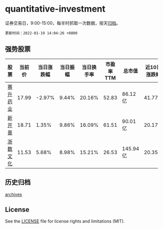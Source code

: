 # quantitative-investment

证券交易日，9:00-15:00，每半时抓取一次数据，按天[归档](archives)。

`更新时间：2022-01-19 14:04:26 +0800`

## 强势股票

|股票|当前价|当日涨跌幅|当日振幅|当日换手率|市盈率TTM|总市值|近10日涨跌幅|
|----|----|----|----|----|----|----|----|
|[赛升药业](https://xueqiu.com/S/SZ300485)|17.99|-2.97%|9.44%|20.16%|52.83|86.12亿|41.77%|
|[新开普](https://xueqiu.com/S/SZ300248)|18.71|1.35%|9.86%|16.09%|61.51|90.01亿|20.17%|
|[浙数文化](https://xueqiu.com/S/SH600633)|11.53|5.68%|8.98%|15.21%|26.53|145.94亿|20.35%|

## 历史归档

[archives](archives)

## License

See the [LICENSE](LICENSE) file for license rights and limitations (MIT).